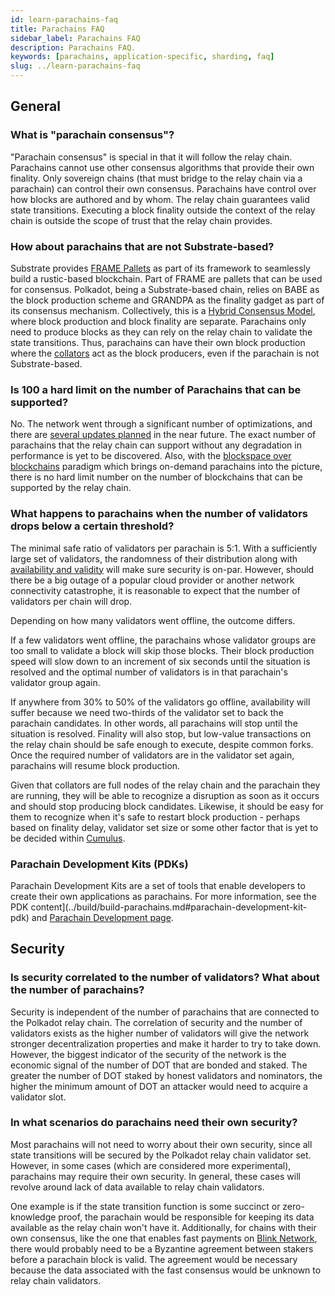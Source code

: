```yaml
---
id: learn-parachains-faq
title: Parachains FAQ
sidebar_label: Parachains FAQ
description: Parachains FAQ.
keywords: [parachains, application-specific, sharding, faq]
slug: ../learn-parachains-faq
---
```




<MessageBox message="Parachain Slot Auctions and Crowdloans will be deprecated right after [Agile Coretime](./learn-agile-coretime) is activated on the network. For existing parachains, the remainder of the lease will automatically be converted to coretime. See more information [here](./learn-agile-coretime#implementation)." />

## General

### What is "parachain consensus"?

"Parachain consensus" is special in that it will follow the relay chain. Parachains cannot use other
consensus algorithms that provide their own finality. Only sovereign chains (that must bridge to the
relay chain via a parachain) can control their own consensus. Parachains have control over how
blocks are authored and by whom. The relay chain guarantees valid state transitions. Executing a
block finality outside the context of the relay chain is outside the scope of trust that the relay
chain provides.

### How about parachains that are not Substrate-based?

Substrate provides [FRAME Pallets](https://docs.substrate.io/main-docs/fundamentals/runtime-intro/)
as part of its framework to seamlessly build a rustic-based blockchain. Part of FRAME are pallets
that can be used for consensus. Polkadot, being a Substrate-based chain, relies on BABE as the block
production scheme and GRANDPA as the finality gadget as part of its consensus mechanism.
Collectively, this is a [Hybrid Consensus Model](learn-consensus.md#hybrid-consensus), where block
production and block finality are separate. Parachains only need to produce blocks as they can rely
on the relay chain to validate the state transitions. Thus, parachains can have their own block
production where the [collators](learn-collator.md) act as the block producers, even if the
parachain is not Substrate-based.

### Is 100 a hard limit on the number of Parachains that can be supported?

No. The network went through a significant number of optimizations, and there are
[several updates planned](https://polkadot.network/blog/polkadot-roadmap-roundup/) in the near
future. The exact number of parachains that the relay chain can support without any degradation in
performance is yet to be discovered. Also, with the
[blockspace over blockchains](https://www.rob.tech/polkadot-blockspace-over-blockchains/) paradigm
which brings on-demand parachains into the picture, there is no hard limit number on the number of
blockchains that can be supported by the relay chain.

### What happens to parachains when the number of validators drops below a certain threshold?

The minimal safe ratio of validators per parachain is 5:1. With a sufficiently large set of
validators, the randomness of their distribution along with
[availability and validity](./learn-parachains-protocol.md#anv-protocol) will make sure security is
on-par. However, should there be a big outage of a popular cloud provider or another network
connectivity catastrophe, it is reasonable to expect that the number of validators per chain will
drop.

Depending on how many validators went offline, the outcome differs.

If a few validators went offline, the parachains whose validator groups are too small to validate a
block will skip those blocks. Their block production speed will slow down to an increment of six
seconds until the situation is resolved and the optimal number of validators is in that parachain's
validator group again.

If anywhere from 30% to 50% of the validators go offline, availability will suffer because we need
two-thirds of the validator set to back the parachain candidates. In other words, all parachains
will stop until the situation is resolved. Finality will also stop, but low-value transactions on
the relay chain should be safe enough to execute, despite common forks. Once the required number of
validators are in the validator set again, parachains will resume block production.

Given that collators are full nodes of the relay chain and the parachain they are running, they will
be able to recognize a disruption as soon as it occurs and should stop producing block candidates.
Likewise, it should be easy for them to recognize when it's safe to restart block production -
perhaps based on finality delay, validator set size or some other factor that is yet to be decided
within [Cumulus](https://github.com/paritytech/polkadot-sdk/tree/master/cumulus).

### Parachain Development Kits (PDKs)

Parachain Development Kits are a set of tools that enable developers to create their own
applications as parachains. For more information, see the PDK
content](../build/build-parachains.md#parachain-development-kit-pdk) and
[Parachain Development page](../build/build-parachains.md).

## Security

### Is security correlated to the number of validators? What about the number of parachains?

Security is independent of the number of parachains that are connected to the Polkadot relay chain.
The correlation of security and the number of validators exists as the higher number of validators
will give the network stronger decentralization properties and make it harder to try to take down.
However, the biggest indicator of the security of the network is the economic signal of the number
of DOT that are bonded and staked. The greater the number of DOT staked by honest validators and
nominators, the higher the minimum amount of DOT an attacker would need to acquire a validator slot.

### In what scenarios do parachains need their own security?

Most parachains will not need to worry about their own security, since all state transitions will be
secured by the Polkadot relay chain validator set. However, in some cases (which are considered more
experimental), parachains may require their own security. In general, these cases will revolve
around lack of data available to relay chain validators.

One example is if the state transition function is some succinct or zero-knowledge proof, the
parachain would be responsible for keeping its data available as the relay chain won't have it.
Additionally, for chains with their own consensus, like the one that enables fast payments on
[Blink Network](https://www.youtube.com/watch?v=sf5GMDlG7Uk), there would probably need to be a
Byzantine agreement between stakers before a parachain block is valid. The agreement would be
necessary because the data associated with the fast consensus would be unknown to relay chain
validators.
